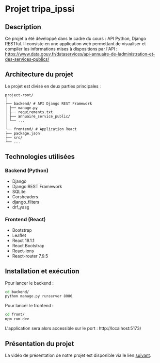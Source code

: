 # Projet tripa_ipssi

## Description

Ce projet a été développé dans le cadre du cours : API Python, Django RESTful.
Il consiste en une application web permettant de visualiser et compiler les informations mises à dispositions par l'API : https://www.data.gouv.fr/dataservices/api-annuaire-de-ladministration-et-des-services-publics/

## Architecture du projet

Le projet est divisé en deux parties principales :

```
project-root/
│
├── backend/ # API Django REST Framework
│ ├── manage.py
│ ├── requirements.txt
│ ├── annuaire_service_public/
│ └── ...
│
└── frontend/ # Application React
├── package.json
├── src/
└── ...
```

## Technologies utilisées

### Backend (Python)

-   Django
-   Django REST Framework
-   SQLite
-   Corsheaders
-   django_filters
-   drf_yasg

### Frontend (React)

-   Bootstrap
-   Leaflet
-   React 19.1.1
-   React Bootstrap
-   React-ions
-   React-router 7.9.5

## Installation et exécution

Pour lancer le backend :

```bash
cd backend/
python manage.py runserver 8080
```

Pour lancer le frontend :

```bash
cd front/
npm run dev
```

L'application sera alors accessible sur le port : http://localhost:5173/

## Présentation du projet

La vidéo de présentation de notre projet est disponible via le lien [suivant](https://teams.microsoft.com/l/meetingrecap?driveId=b%21G3hdvs9-pEiVjQ-WTZVi9mSmTceJaypDqQkDcXD1cQr2KQsNRe1dTbEXriI7iTfs&driveItemId=01LWCFKYWWOSE4XPJSKVBIYT4KKXFGS6RY&sitePath=https%3A%2F%2Ftestipformation-my.sharepoint.com%2F%3Av%3A%2Fg%2Fpersonal%2Fa_tissot_ecole-ipssi_net%2FEdZ0icu9MlVCjE-KVcppejgBih2NjKuRXjgo3CVMHVDl2g&fileUrl=https%3A%2F%2Ftestipformation-my.sharepoint.com%2F%3Av%3A%2Fg%2Fpersonal%2Fa_tissot_ecole-ipssi_net%2FEdZ0icu9MlVCjE-KVcppejgBih2NjKuRXjgo3CVMHVDl2g&threadId=19%3A7798663a-bd21-428e-acec-1af8b8f6831e_86e4d92b-0285-4ea1-885d-9fe03bfb7b85%40unq.gbl.spaces&callId=b703d4e1-816b-4aa0-a39d-654fa9296610&threadType=OneOnOneChat&meetingType=Unknown&subType=RecapSharingLink_RecapChiclet).
